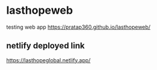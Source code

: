 # lasthopeweb
testing web app
https://pratap360.github.io/lasthopeweb/

## netlify deployed link
https://lasthopeglobal.netlify.app/
